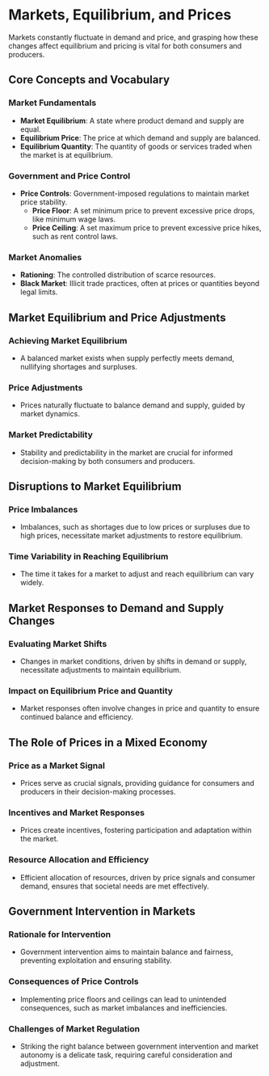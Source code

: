 # Markets, Equilibrium, and Prices
Markets constantly fluctuate in demand and price, and grasping how these changes affect equilibrium and pricing is vital for both consumers and producers.

## Core Concepts and Vocabulary
### Market Fundamentals
- **Market Equilibrium**: A state where product demand and supply are equal.
- **Equilibrium Price**: The price at which demand and supply are balanced.
- **Equilibrium Quantity**: The quantity of goods or services traded when the market is at equilibrium.

### Government and Price Control
- **Price Controls**: Government-imposed regulations to maintain market price stability.
  - **Price Floor**: A set minimum price to prevent excessive price drops, like minimum wage laws.
  - **Price Ceiling**: A set maximum price to prevent excessive price hikes, such as rent control laws.

### Market Anomalies
- **Rationing**: The controlled distribution of scarce resources.
- **Black Market**: Illicit trade practices, often at prices or quantities beyond legal limits.

## Market Equilibrium and Price Adjustments
### Achieving Market Equilibrium
- A balanced market exists when supply perfectly meets demand, nullifying shortages and surpluses.

### Price Adjustments
- Prices naturally fluctuate to balance demand and supply, guided by market dynamics.

### Market Predictability
- Stability and predictability in the market are crucial for informed decision-making by both consumers and producers.

## Disruptions to Market Equilibrium
### Price Imbalances
- Imbalances, such as shortages due to low prices or surpluses due to high prices, necessitate market adjustments to restore equilibrium.

### Time Variability in Reaching Equilibrium
- The time it takes for a market to adjust and reach equilibrium can vary widely.

## Market Responses to Demand and Supply Changes
### Evaluating Market Shifts
- Changes in market conditions, driven by shifts in demand or supply, necessitate adjustments to maintain equilibrium.

### Impact on Equilibrium Price and Quantity
- Market responses often involve changes in price and quantity to ensure continued balance and efficiency.

## The Role of Prices in a Mixed Economy
### Price as a Market Signal
- Prices serve as crucial signals, providing guidance for consumers and producers in their decision-making processes.

### Incentives and Market Responses
- Prices create incentives, fostering participation and adaptation within the market.

### Resource Allocation and Efficiency
- Efficient allocation of resources, driven by price signals and consumer demand, ensures that societal needs are met effectively.

## Government Intervention in Markets
### Rationale for Intervention
- Government intervention aims to maintain balance and fairness, preventing exploitation and ensuring stability.

### Consequences of Price Controls
- Implementing price floors and ceilings can lead to unintended consequences, such as market imbalances and inefficiencies.

### Challenges of Market Regulation
- Striking the right balance between government intervention and market autonomy is a delicate task, requiring careful consideration and adjustment.
